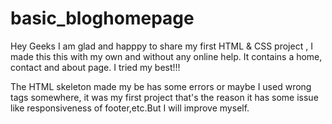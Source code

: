# basic_bloghomepage
Hey Geeks I am glad and happpy to share my first HTML & CSS project , I made this this with my own and without any online help.
It contains a home, contact and about page.
I tried my best!!!

The HTML skeleton made my be has some errors or maybe I used wrong tags somewhere, it was my first project that's the reason it has some issue like responsiveness of footer,etc.But  I will improve myself.

